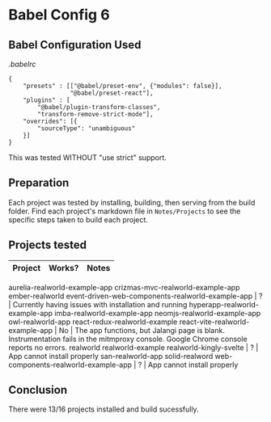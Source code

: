 # Babel Config 6

## Babel Configuration Used
*.babelrc*
```
{
	"presets" : [["@babel/preset-env", {"modules": false}],
				 "@babel/preset-react"],
	"plugins" : [
		"@babel/plugin-transform-classes",
		"transform-remove-strict-mode"],
	"overrides": [{
		"sourceType": "unambiguous"
	}]
}
```

This was tested WITHOUT "use strict" support.

## Preparation
Each project was tested by installing, building, then serving from the build folder. Find each project's markdown file in `Notes/Projects` to see the specific steps taken to build each project.

## Projects tested
Project | Works? | Notes
---|---|---
aurelia-realworld-example-app 
crizmas-mvc-realworld-example-app 
ember-realworld 
event-driven-web-components-realworld-example-app | ? | Currently having issues with installation and running
hyperapp-realworld-example-app 
imba-realworld-example-app 
neomjs-realworld-example-app 
owl-realworld-app 
react-redux-realworld-example 
react-vite-realworld-example-app | No | The app functions, but Jalangi page is blank. Instrumentation fails in the mitmproxy console. Google Chrome console reports no errors.
realworld 
realworld-example 
realworld-kingly-svelte | ? | App cannot install properly
san-realworld-app 
solid-realword
web-components-realworld-example-app | ? | App cannot install properly

## Conclusion
There were 13/16 projects installed and build sucessfully.